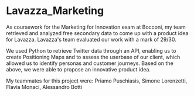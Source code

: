 # Lavazza_Marketing
As coursework for the Marketing for Innovation exam at Bocconi, my team retrieved and analyzed free secondary data to come up with a product idea for Lavazza.
Lavazza's team evaluated our work with a mark of 29/30.

We used Python to retrieve Twitter data through an API, enabling us to create Positioning Maps and to assess the userbase of our client, which allowed us to identify personas and customer journeys.
Based on the above, we were able to propose an innovative product idea.


My teammates for this project were: Priamo Puschiasis, Simone Lorenzetti, Flavia Monaci, Alessandro Botti
